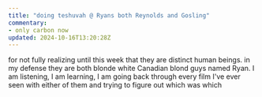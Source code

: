 ```yaml
---
title: "doing teshuvah @ Ryans both Reynolds and Gosling"
commentary:
- only carbon now
updated: 2024-10-16T13:20:28Z
---
```


for not fully realizing until this week that they are distinct human beings. in my defense they are both blonde white Canadian blond guys named Ryan. I am listening, I am learning, I am going back through every film I've ever seen with either of them and trying to figure out which was which
